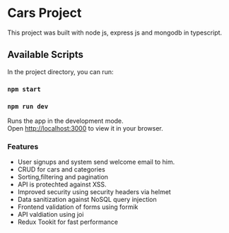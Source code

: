 # Cars Project

This project was built with node js, express js and mongodb in typescript.

## Available Scripts

In the project directory, you can run:

### `npm start`

### `npm run dev`

Runs the app in the development mode.\
Open [http://localhost:3000](http://localhost:3000) to view it in your browser.

### Features

- User signups and system send welcome email to him.
- CRUD for cars and categories
- Sorting,filtering and pagination
- API is protechted against XSS.
- Improved security using security headers via helmet
- Data sanitization against NoSQL query injection
- Frontend validation of forms using formik
- API valdiation using joi
- Redux Tookit for fast performance
